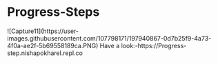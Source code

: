 <h1>Progress-Steps</h1>
![Capture11](https://user-images.githubusercontent.com/107798171/197940867-0d7b25f9-4a73-4f0a-ae2f-5b69558189ca.PNG)
Have a look:-https://Progress-step.nishapokharel.repl.co
